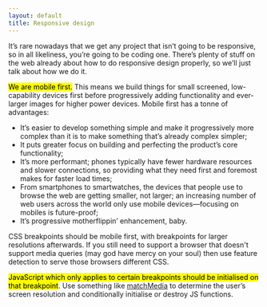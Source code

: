 ```yaml
---
layout: default
title: Responsive design
---
```


It’s rare nowadays that we get any project that isn’t going to be responsive, so in all likeliness, you’re going to be coding one. There’s plenty of stuff on the web already about how to do responsive design properly, so we’ll just talk about how we do it. 

&zwnj;<mark>We are mobile first.</mark> This means we build things for small screened, low-capability devices first before progressively adding functionality and ever-larger images for higher power devices. Mobile first has a tonne of advantages:

* It’s easier to develop something simple and make it progressively more complex than it is to make something that’s already complex simpler;
* It puts greater focus on building and perfecting the product’s core functionality; 
* It’s more performant; phones typically have fewer hardware resources and slower connections, so providing what they need first and foremost makes for faster load times; 
* From smartphones to smartwatches, the devices that people use to browse the web are getting smaller, not larger; an increasing number of web users across the world only use mobile devices—focusing on mobiles is future-proof;
* It’s progressive motherflippin’ enhancement, baby. 

CSS breakpoints should be mobile first, with breakpoints for larger resolutions afterwards. If you still need to support a browser that doesn't support media queries (may god have mercy on your soul) then use feature detection to serve those browsers different CSS. 

&zwnj;<mark>JavaScript which only applies to certain breakpoints should be initialised on that breakpoint</mark>. Use something like [matchMedia](https://developer.mozilla.org/en-US/docs/Web/API/Window/matchMedia) to determine the user’s screen resolution and conditionally initialise or destroy JS functions. 
